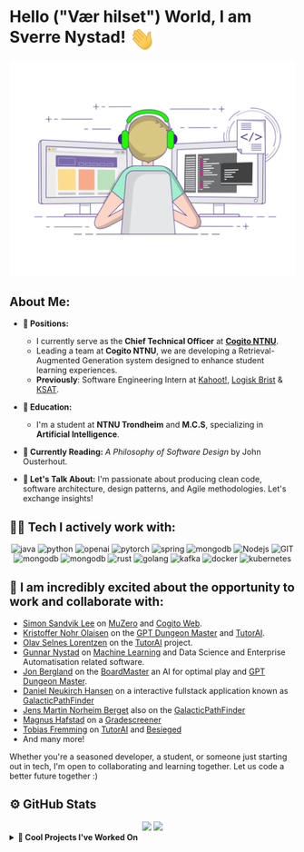 <h1> Hello ("Vær hilset") World, I am Sverre Nystad! 
<img src="assets/hand-waving.gif" width="45" align="center"/> </h1> 

<div align="center">
    <img src="assets/programmerProggingDarkMode.gif">
</div>

## About Me:

- **🚀 Positions:**
    - I currently serve as the **Chief Technical Officer** at **[Cogito NTNU](https://www.cogito-ntnu.no/)**.
    - Leading a team at **Cogito NTNU**, we are developing a Retrieval-Augmented Generation system designed to enhance student learning experiences.
    - **Previously**: Software Engineering Intern at [Kahoot!](https://kahoot.com/), [Logisk Brist](https://www.logiskbrist.no/) & [KSAT](https://www.ksat.no/).

- **🏦 Education:**
    - I'm a student at **NTNU Trondheim** and **M.C.S**, specializing in **Artificial Intelligence**.
- **📖 Currently Reading:** *A Philosophy of Software Design* by John Ousterhout.
- **💬 Let's Talk About:** I'm passionate about producing clean code, software architecture, design patterns, and Agile methodologies. Let's exchange insights!

<h2> 🧑‍💻 Tech I actively work with: </h2>

<div align="center">
      <img src="https://www.vectorlogo.zone/logos/java/java-icon.svg" alt="java"           width="75" height="75"/> 
      <img src="https://www.vectorlogo.zone/logos/python/python-icon.svg" alt="python"     width="65" height="65"/>
      <img src="https://github.com/SverreNystad/SverreNystad/assets/89105607/5dcbef68-921d-4897-a5cd-67c3ce2f171b" alt="openai" width="65" height="65"/>
      <img src="https://www.vectorlogo.zone/logos/pytorch/pytorch-icon.svg" alt="pytorch" width="65" height="65"/>
      <img src="https://www.vectorlogo.zone/logos/springio/springio-icon.svg" alt="spring" width="65" height="65"/>
      <img src="https://www.vectorlogo.zone/logos/reactjs/reactjs-icon.svg" alt="mongodb"  width="65" height="65"/>
      <img src="https://www.vectorlogo.zone/logos/typescriptlang/typescriptlang-icon.svg" alt="Nodejs"     width="65" height="65"/>
      <img src="https://www.vectorlogo.zone/logos/git-scm/git-scm-icon.svg" alt="GIT"      width="65" height="65"/> 
      <img src="https://www.vectorlogo.zone/logos/mongodb/mongodb-icon.svg" alt="mongodb"  width="65" height="75"/>
      <img src="https://www.vectorlogo.zone/logos/gradle/gradle-icon.svg" alt="mongodb"    width="75" height="75"/>
      <img src="https://www.vectorlogo.zone/logos/rust-lang/rust-lang-icon.svg" alt="rust" width="65" height="75"/>
      <img src="https://www.vectorlogo.zone/logos/golang/golang-official.svg" alt="golang" width="75" height="75"/>
      <img src="https://www.vectorlogo.zone/logos/apache_kafka/apache_kafka-icon.svg" alt="kafka" width="75" height="75"/>
      <img src="https://www.vectorlogo.zone/logos/docker/docker-icon.svg" alt="docker" width="75" height="75"/>
      <img src="https://www.vectorlogo.zone/logos/helmsh/helmsh-icon.svg" alt="kubernetes" width="75" height="75"/>


</div>

<h2> 🤝 I am incredibly excited about the opportunity to work and collaborate with: </h3>

- [Simon Sandvik Lee](https://github.com/sandviklee) on [MuZero](https://github.com/SverreNystad/MuZero) and [Cogito Web](https://github.com/CogitoNTNU/web-frontend).
- [Kristoffer Nohr Olaisen](https://github.com/Knolaisen) on the [GPT Dungeon Master](https://github.com/SverreNystad/gpt-dungeon-master) and [TutorAI](https://tutorai.no/).
- [Olav Selnes Lorentzen](https://github.com/olavsl) on the [TutorAI](https://tutorai.no/) project. 
- [Gunnar Nystad](https://github.com/Gunnar2908) on [Machine Learning](https://github.com/SverreNystad/power-predictor) and Data Science and Enterprise Automatisation related software.
- [Jon Bergland](https://github.com/JonBergland) on the [BoardMaster](https://github.com/SverreNystad/board-master) an AI for optimal play and [GPT Dungeon Master](https://github.com/SverreNystad/gpt-dungeon-master).
- [Daniel Neukirch Hansen](https://github.com/Spiderpig02) on a interactive fullstack application known as [GalacticPathFinder](https://galacticpathfinder.com/) 
- [Jens Martin Norheim Berget](https://github.com/jmnorheim) also on the [GalacticPathFinder](https://galacticpathfinder.com/) 
- [Magnus Hafstad](https://github.com/MagnusHafstad) on a [Gradescreener](https://gradescreener.com/)
- [Tobias Fremming](https://github.com/tobiasfremming) on [TutorAI](https://tutorai.no/) and [Besieged](https://github.com/SverreNystad/besieged)
- And many more!

Whether you're a seasoned developer, a student, or someone just starting out in tech, I'm open to collaborating and learning together. Let us code a better future together :)

<h2>⚙️ GitHub Stats</h2>
<div align="center">
  <picture>
    <source media="(prefers-color-scheme: dark)" srcset="https://github-readme-stats.vercel.app/api?username=SverreNystad&show_icons=true&border_color=414868&theme=tokyonight"/>
    <source media="(prefers-color-scheme: light)" srcset="https://github-readme-stats.vercel.app/api?username=SverreNystad&show_icons=true"/>
    <img height="190em" src="https://github-readme-stats.vercel.app/api?username=SverreNystad&show_icons=true"/>
  </picture>
  <picture>
    <source media="(prefers-color-scheme: dark)" srcset="https://github-readme-stats.vercel.app/api/top-langs/?username=SverreNystad&layout=compact&border_color=414868&theme=tokyonight&hide=html%2Cjupyter%20notebook"/>
    <source media="(prefers-color-scheme: light)" srcset="https://github-readme-stats.vercel.app/api/top-langs/?username=SverreNystad&layout=compact&hide=html%2Cjupyter%20notebook">
    <img height="190em" src="https://github-readme-stats.vercel.app/api/top-langs/?username=SverreNystad&layout=compact&hide=html%2Cjupyter%20notebook"/>
  </picture>
</div>

<details>
  <summary><strong>🚀 Cool Projects I've Worked On</strong></summary>
  <br>
  
  <div align="center">
    <h3><a href="https://github.com/CogitoNTNU/TutorAI">TutorAI</a></h3>
    <p>
        TutorAI is a RAG system capable of assisting with learning academic subjects and using the curriculum and citing it. The project revolves around building an application that ingests a textbook in most formats and facilitates efficient learning of the course material. Try it out at at <a href="https://tutorai.no/"> TutorAI.no </a>
    </p>
    <br><img src="https://github.com/CogitoNTNU/TutorAI/blob/main/docs/images/TutorAI.png" width="200">
    <hr>
    <h3><a href="https://github.com/SverreNystad/constraint-satisfaction-problem">Constraint Satisfaction Problem: Sudoku Solver</a></h3>
    <p>
        This application uses CSP to solve Sudoku puzzles. The creators of this application have both never solved a Sudoku, but with the power of CSP, we can solve any Sudoku. Enjoy the application and have fun solving Sudokus.
        <br><img src="https://github.com/SverreNystad/constraint-satisfaction-problem/blob/main/docs/images/application.png" width="200">
    </p>
    <hr>
    <h3><a href="https://github.com/sandviklee/NTNU-FIGHTERZ">NTNU FIGHTERZ</a></h3>
    <p>
        A scaling fighting game similar to Super Smash Bros, developed in Java with Maven.
        <br><img src="https://youtu.be/3NE40v7QaqM" width="200">
    </p>
    <hr>
    <h3><a href="https://github.com/Knolaisen/alpha-zero-prosjekt">Alpha-Zero-Chess</a></h3>
    <p>
        Developed an AI based on the Alpha Zero algorithm to play chess.
    </p>
    <hr>
    <h3><a href="https://github.com/CogitoNTNU/MarketingAI">MarketingAI</a></h3>
    <p>
        A software that autonomously generates relevant imagery and accompanying text for a meme or propaganda poster based on user input. To try it out visit us at 
        <a href="https://www.cogito-ntnu.no/projects/marketingai">
        Cogito NTNU</a>
        <br><img src="https://github.com/CogitoNTNU/MarketingAI/blob/main/docs/img/MarketingAILogo.png" width="200">
    </p>
    <hr>
    <h3><a href="https://github.com/SverreNystad/boids-the-game">Boids the Game</a></h3>
    <p>
        A simulation-based game inspired by Craig Reynolds' Boids algorithm, modeling the flocking behavior of birds or fish.
        <br><img src="assets/boids-video.gif" width="200">
    </p>
    <hr>
    <h3><a href="https://github.com/SverreNystad/gpt-dungeon-master">GPT Dungeon Master</a></h3>
    <p>
        This project harnesses the power of GPT models to create a dynamic and responsive Dungeon Master (DM) for tabletop RPGs.
        <br><img src="https://github.com/SverreNystad/gpt-dungeon-master/blob/main/docs/images/gpt-dungeon-master-logo.png" width="200">
    </p>
    <hr>
    <h3><a href="https://github.com/SverreNystad/GMTK-game-jam">Ragequit</a></h3>
    <p>
        This was our contribution to the 2023 GMTK Game jam. This is a video game made in 49 hours in unity.
        <br><img src="https://user-images.githubusercontent.com/89105607/252468141-b5e734c5-13f4-45f3-860f-87804f83d941.png" width="200">
    </p>
    <hr>
    <h3><a href="https://github.com/SverreNystad/power-predictor">ML power predictor</a></h3>
    <p>
        Using Machine Learning for time series forecasting of photovoltaic measurement for solar systems based on weather features.
        <br><img src="https://github.com/SverreNystad/SverreNystad/assets/89105607/8c19863d-b1f9-4142-9357-150951ccc35f" width="200">
    </p>
    <hr>
    <h3><a href="https://github.com/SverreNystad/game-of-Life">Conway's game of life</a></h3>
    <p>
        An implementation of Conway's game of life made with the MVC architecture pattern and Java Swing.
        <br><img src="https://i.gyazo.com/675756a7a693da8d650afe52b305a5e1.gif" width="200">
    </p>
    <hr>
    <h3><a href="https://github.com/SverreNystad/minesweeper">Minesweeper</a></h3>
    <p>
        A CLI version of Minesweeper. This project was made in 2 hours in Java with Gradle.
    </p>
    <hr>
    <h3><a href="https://github.com/SverreNystad/a-star-pathfinding">A* pathfinding</a></h3>
    <p>
        Implementation of the A* pathfinding algorithm to find the shortest path between two points with visualizations to show the algorithm in action.
        <br><img src="https://github.com/SverreNystad/a-star-pathfinding/blob/main/docs/exploration_of_task_2.gif" width="200">
    </p>
    <hr>
    <h3><a href="https://github.com/SverreNystad/TDT4145-train-system">Train, ticket, station management system</a></h3>
    <p>
        Train, ticket, station management system is a command line-based application that allows users to interact with a train ticketing system. Users can check train routes, trips, and available tickets, as well as register, log in, and buy tickets if they are a customer. This application uses a local SQLite database to store data.
        <br>
    </p>

```
  _______     _______     _______     _______     ___       
 /       \   /       \   /       \   /       \   /  |\_     
|   NORD  | |  LANDS  | |  BANEN  | |   S J   | |   |____\_ 
|_________|_|_________|_|_________|_|_________|_|_  |______|
   O     O     O     O     O     O     O     O    O\/_|      
```

And many more, most of the rest are private under NDA or not yet released.
  </div>
</details>
